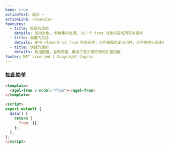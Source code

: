 ```yaml
---
home: true
actionText: 起步 →
actionLink: /example/
features:
  - title: 极简的思想
    details: 面向对象, 参数集中处理, 以一个 from 对象来完成所有的操作
  - title: 高度的灵活
    details: 支持 element-ui from 所有组件，也可搭配自定义组件，且不用担心版本升级问题
  - title: 快捷的使用
    details: 数据配置，全局配置，集成了更方便好用的扩展功能
footer: MIT Licensed | Copyright ©agrss 
---
```



<ClientOnly><test-form/></ClientOnly>

### 如此简单

```html
<template>
  <agel-from v-model="from"></agel-from>
</template>
 
<script>
export default {
  data() {
    return {
      from: {},
    };
  },
};
</script>
```




